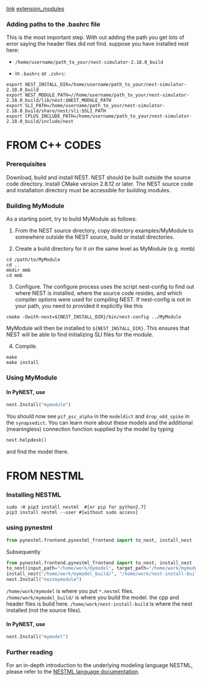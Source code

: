 [link](https://github.com/nest/nestml)
[extension_modules](https://nest.github.io/nest-simulator/extension_modules)

### Adding paths to the .bashrc file
This is the most important step. With out adding the path you get lots of 
error saying the header files did not find.
suppose you have installed nest here:
-  `/home/username/path_to_your/nest-simulator-2.18.0_build`

-  in `.bashrc` or `.zshrc`:

```
export NEST_INSTALL_DIR=/home/username/path_to_your/nest-simulator-2.18.0_build
export NEST_MODULE_PATH=//home/username/path_to_your/nest-simulator-2.18.0_build/lib/nest:$NEST_MODULE_PATH
export SLI_PATH=/home/username/path_to_your/nest-simulator-2.18.0_build/share/nest/sli:$SLI_PATH
export CPLUS_INCLUDE_PATH=/home/username/path_to_your/nest-simulator-2.18.0_build/include/nest
```

# FROM C++ CODES

### Prerequisites
Download, build and install NEST. NEST should be built outside the source code directory.
Install CMake version 2.8.12 or later.
The NEST source code and installation directory must be accessible for building modules.

### Building MyModule
As a starting point, try to build MyModule as follows:

1. From the NEST source directory, copy directory examples/MyModule to somewhere outside the NEST source, build or install directories.

2. Create a build directory for it on the same level as MyModule (e.g. mmb)

```{r, engine='bash', count_lines}
cd /path/to/MyModule
cd ..
mkdir mmb
cd mmb
```


3. Configure. The configure process uses the script nest-config to find out where NEST is installed, where the source code resides, and which compiler options were used for compiling NEST. If nest-config is not in your path, you need to provided it explicitly like this

```{r, engine='bash'}
cmake -Dwith-nest=${NEST_INSTALL_DIR}/bin/nest-config ../MyModule
```

MyModule will then be installed to `${NEST_INSTALL_DIR}`. This ensures that NEST will be able to find initializing SLI files for the module.

4. Compile.

```{r, engine='bash'}
make
make install
```


### Using MyModule

#### In PyNEST, use

```python
nest.Install("mymodule")
```


You should now see `pif_psc_alpha` in the `modeldict` and `drop_odd_spike` in the `synapsedict`. You can learn more about these models and the additional (meaningless) connection function supplied by the model by typing

```python
nest.helpdesk()
```
and find the model there.

# FROM NESTML


### Installing NESTML

```{r, engine='bash'}
sudo -H pip3 install nestml  #[or pip for python2.7]
pip3 install nestml --user #[without sudo access]
```

### using pynestml
```python
from pynestml.frontend.pynestml_frontend import to_nest, install_nest
```
Subsequently
```python
from pynestml.frontend.pynestml_frontend import to_nest, install_nest
to_nest(input_path="/home/work/mymodel", target_path="/home/work/mymodel_build/")
install_nest("/home/work/mymodel_build/", "/home/work/nest-install-build")
nest.Install("nestmymodule")
```

`/home/work/mymodel` is where you put `*.nestml` files.
`/home/work/mymodel_build/` is where you build the model. the cpp and header files is build here.
`/home/work/nest-install-build` is where the nest installed (not the source files).

#### In PyNEST, use

```python
nest.Install("mymodel")
```



### Further reading
For an in-depth introduction to the underlying modeling language NESTML, please refer to the [NESTML language documentation](https://github.com/nest/nestml/blob/master/doc/nestml_language.md).
